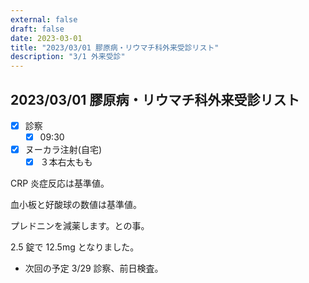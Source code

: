 ```yaml
---
external: false
draft: false
date: 2023-03-01
title: "2023/03/01 膠原病・リウマチ科外来受診リスト"
description: "3/1 外来受診"
---
```


## 2023/03/01 膠原病・リウマチ科外来受診リスト

- [x] 診察
  - [x] 09:30
- [x] ヌーカラ注射(自宅)
  - [x] ３本右太もも

CRP 炎症反応は基準値。

血小板と好酸球の数値は基準値。

プレドニンを減薬します。との事。

2.5 錠で 12.5mg となりました。

- 次回の予定
  3/29 診察、前日検査。

